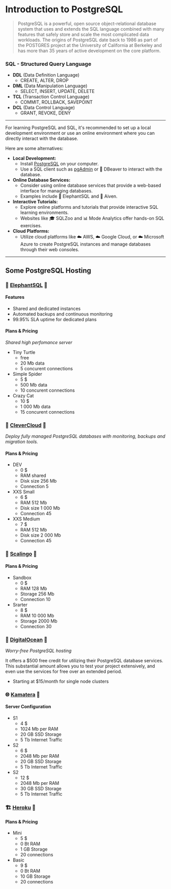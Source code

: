 # Introduction to PostgreSQL

> PostgreSQL is a powerful, open source object-relational database system that uses and extends the SQL language combined with many features that safely store and scale the most complicated data workloads. The origins of PostgreSQL date back to 1986 as part of the POSTGRES project at the University of California at Berkeley and has more than 35 years of active development on the core platform.

### SQL - Structured Query Language
+ **DDL** (Data Definition Language)
  - CREATE, ALTER, DROP
+ **DML** (Data Manipulation Language)
  - SELECT, INSERT, UPDATE, DELETE
+ **TCL** (Transaction Control Language)
  - COMMIT, ROLLBACK, SAVEPOINT
+ **DCL** (Data Control Language)
  - GRANT, REVOKE, DENY


- - -

For learning PostgreSQL and SQL, it's recommended to set up a local development environment or use an online environment where you can directly interact with the database. 

Here are some alternatives:
+ **Local Development:**
  - Install [PostgreSQL](https://www.postgresql.org/) on your computer.
  - Use a SQL client such as [pgAdmin](https://www.pgadmin.org/) or 🦷 DBeaver to interact with the database.
+ **Online Database Services:**
  - Consider using online database services that provide a web-based interface for managing databases.
  - Examples include 🐘 ElephantSQL and 🌟 Aiven.
+ **Interactive Tutorials:**
  - Explore online platforms and tutorials that provide interactive SQL learning environments.
  - Websites like 🎓 SQLZoo and 📊 Mode Analytics offer hands-on SQL exercises.
+ **Cloud Platforms:**
  - Utilize cloud platforms like ☁️ AWS, ☁️ Google Cloud, or ☁️ Microsoft Azure to create PostgreSQL instances and manage databases through their web consoles.

- - -

## Some PostgreSQL Hosting

### 🐘 [ElephantSQL](https://www.elephantsql.com/) 🔧

#### Features
+ Shared and dedicated instances
+ Automated backups and continuous monitoring
+ 99.95% SLA uptime for dedicated plans

#### Plans & Pricing
_Shared high perfomance server_

* Tiny Turtle
  + free
  + 20 Mb data
  + 5 concurent connections
* Simple Spider
  + 5 $
  + 500 Mb data
  + 10 concurent connections
* Crazy Cat
  + 10 $
  + 1 000 Mb data
  + 15 concurent connections

### 🤖 [CleverCloud](https://www.clever-cloud.com/product/postgresql/) 🔧
_Deploy fully managed PostgreSQL databases with monitoring, backups and migration tools._

#### Plans & Pricing
* DEV
  + 0 $
  + RAM shared
  + Disk size 256 Mb
  + Connection 5
* XXS Small
  + 6 $
  + RAM 512 Mb
  + Disk size 1 000 Mb
  + Connection 45
* XXS Medium
  + 7 $
  + RAM 512 Mb
  + Disk size 2 000 Mb
  + Connection 45

### 🚀 [Scalingo](https://scalingo.com/databases/postgresql) 🔧

#### Plans & Pricing
* Sandbox
  + 0 $
  + RAM 128 Mb
  + Storage 256 Mb
  + Connection 10
* Srarter
  + 8 $
  + RAM 10 000 Mb
  + Storage 2000 Mb
  + Connection 30

### 🌊 [DigitalOcean](https://www.digitalocean.com/products/managed-databases-postgresql?utm_medium=affiliates&utm_source=impact&utm_campaign=1244749&utm_content=&irgwc=1&irclickid=Vs1XB3RXLxyPRK-U45VhKWK4UkHxqw1%3AeUnx040) 🔧
_Worry-free PostgreSQL hosting_

It offers a $500 free credit for utilizing their PostgreSQL database services. This substantial amount allows you to test your project extensively, and even use the services for free over an extended period.

* Starting at $15/month for single node clusters

### 🌐 [Kamatera](https://try.kamatera.com/1nvps/?tcampaign=36074_462945&brand=kamatera&bta=36074) 🔧

#### Server Configuration
* S1
  + 4 $
  + 1024 Mb per RAM
  + 20 GB SSD Storage
  + 5 Tb Internet Traffic
* S2
  + 6 $
  + 2048 Mb per RAM
  + 20 GB SSD Storage
  + 5 Tb Internet Traffic
* S2
  + 12 $
  + 2048 Mb per RAM
  + 30 GB SSD Storage
  + 5 Tb Internet Traffic

### 🏗️ [Heroku](https://www.heroku.com/postgres) 🔧

#### Plans & Pricing
* Mini
  + 5 $
  + 0 Bt RAM
  + 1 GB Storage
  + 20 connections
* Basic
  + 9 $
  + 0 Bt RAM
  + 10 GB Storage
  + 20 connections
